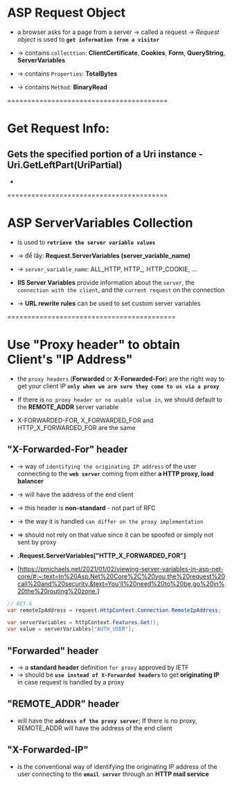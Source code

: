 # ASP Request Object
* a browser asks for a page from a server -> called a request -> _Request object_ is used to **`get information from a visitor`**

* -> contains `collecttion`: **ClientCertificate**, **Cookies**, **Form**, **QueryString**, **ServerVariables**
* -> contains `Properties`: **TotalBytes**
* -> contains `Method`: **BinaryRead**

========================================
# Get Request Info:
## Gets the specified portion of a Uri instance - Uri.GetLeftPart(UriPartial)
*

========================================
# ASP ServerVariables Collection
* is used to **`retrieve the server variable values`**
* -> để lấy: **Request.ServerVariables (server_variable_name)**
* -> `server_variable_name`: ALL_HTTP, HTTP_<HeaderName>, HTTP_COOKIE, ...

* **IIS Server Variables** provide information about the `server`, the `connection with the client`, and the `current request` on the connection
* -> **URL rewrite rules** can be used to set custom server variables


==========================================
# Use "Proxy header" to obtain Client's "IP Address"
* the `proxy headers` (**Forwarded** or **X-Forwarded-For**) are the right way to get your client IP **`only when we are sure they come to us via a proxy`**
* If there is `no proxy header or no usable value in`, we should default to the **REMOTE_ADDR** server variable
 
*  X-FORWARDED-FOR, X_FORWARDED_FOR and HTTP_X_FORWARDED_FOR are the same

## "X-Forwarded-For" header 
* -> way of `identifying the originating IP address` of the user connecting to the **`web server`** coming from either **a HTTP proxy, load balancer**

* -> will have the address of the end client

* -> this header is **non-standard** - not part of RFC
* -> the way it is handled `can differ on the proxy implementation`
* => should not rely on that value since it can be spoofed or simply not sent by proxy

* **.Request.ServerVariables["HTTP_X_FORWARDED_FOR"]**
* [https://pmichaels.net/2021/01/02/viewing-server-variables-in-asp-net-core/#:~:text=In%20Asp.Net%20Core%2C%20you,the%20request%20call%20and%20security.&text=You'll%20need%20to%20be,go%20in%20the%20routing%20zone.]

```cs
// NET 6
var remoteIpAddress = request.HttpContext.Connection.RemoteIpAddress;
```
```cs
var serverVariables = httpContext.Features.Get();
var value = serverVariables["AUTH_USER"];
```

## "Forwarded" header
* -> a **standard header** definition `for proxy` approved by IETF
* -> should be **`use instead of X-Forwarded headers`** to get **originating IP** in case request is handled by a proxy

## "REMOTE_ADDR" header
* will have the **`address of the proxy server`**; If there is no proxy, REMOTE_ADDR will have the address of the end client

## "X-Forwarded-IP" 
* is the conventional way of identifying the originating IP address of the user connecting to the **`email server`** through an **HTTP mail service**